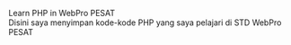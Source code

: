 Learn PHP in WebPro PESAT
<br>
Disini saya menyimpan kode-kode PHP yang saya pelajari di STD WebPro PESAT
